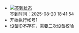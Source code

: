 - [![签到状态](https://github.com/womade/Cloud189-Actions/actions/workflows/main.yml/badge.svg?branch=main)](https://github.com/womade/Cloud189-Actions/actions/workflows/main.yml) <br> 签到时间：2025-08-20 18:41:54
- 开始执行帐号1
- 设备ID不存在，需要二次设备校验
